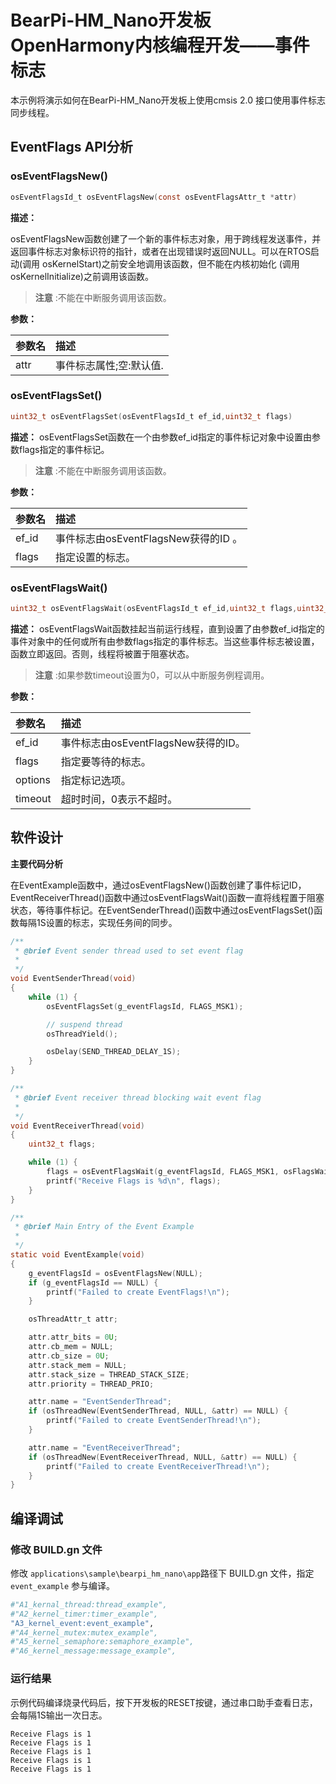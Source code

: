 # BearPi-HM_Nano开发板OpenHarmony内核编程开发——事件标志
本示例将演示如何在BearPi-HM_Nano开发板上使用cmsis 2.0 接口使用事件标志同步线程。


## EventFlags API分析


### osEventFlagsNew()

```c
osEventFlagsId_t osEventFlagsNew(const osEventFlagsAttr_t *attr)
```
**描述：**

osEventFlagsNew函数创建了一个新的事件标志对象，用于跨线程发送事件，并返回事件标志对象标识符的指针，或者在出现错误时返回NULL。可以在RTOS启动(调用 osKernelStart)之前安全地调用该函数，但不能在内核初始化 (调用 osKernelInitialize)之前调用该函数。
> **注意** :不能在中断服务调用该函数。


**参数：**

|参数名|描述|
|:--|:------| 
| attr |事件标志属性;空:默认值.  |

### osEventFlagsSet()

```c
uint32_t osEventFlagsSet(osEventFlagsId_t ef_id,uint32_t flags)
```
**描述：**
osEventFlagsSet函数在一个由参数ef_id指定的事件标记对象中设置由参数flags指定的事件标记。

> **注意** :不能在中断服务调用该函数。


**参数：**

|参数名|描述|
|:--|:------| 
| ef_id | 事件标志由osEventFlagsNew获得的ID 。 |
| flags | 指定设置的标志。 |

### osEventFlagsWait()

```c
uint32_t osEventFlagsWait(osEventFlagsId_t ef_id,uint32_t flags,uint32_t options,uint32_t timeout)
```
**描述：**
osEventFlagsWait函数挂起当前运行线程，直到设置了由参数ef_id指定的事件对象中的任何或所有由参数flags指定的事件标志。当这些事件标志被设置，函数立即返回。否则，线程将被置于阻塞状态。

> **注意** :如果参数timeout设置为0，可以从中断服务例程调用。


**参数：**

|参数名|描述|
|:--|:------| 
| ef_id | 事件标志由osEventFlagsNew获得的ID。  |
| flags | 指定要等待的标志。 |
| options | 指定标记选项。 |
| timeout | 超时时间，0表示不超时。 |


## 软件设计

**主要代码分析**

在EventExample函数中，通过osEventFlagsNew()函数创建了事件标记ID，EventReceiverThread()函数中通过osEventFlagsWait()函数一直将线程置于阻塞状态，等待事件标记。在EventSenderThread()函数中通过osEventFlagsSet()函数每隔1S设置的标志，实现任务间的同步。

```c
/**
 * @brief Event sender thread used to set event flag
 *
 */
void EventSenderThread(void)
{
    while (1) {
        osEventFlagsSet(g_eventFlagsId, FLAGS_MSK1);

        // suspend thread
        osThreadYield();

        osDelay(SEND_THREAD_DELAY_1S);
    }
}

/**
 * @brief Event receiver thread blocking wait event flag
 *
 */
void EventReceiverThread(void)
{
    uint32_t flags;

    while (1) {
        flags = osEventFlagsWait(g_eventFlagsId, FLAGS_MSK1, osFlagsWaitAny, osWaitForever);
        printf("Receive Flags is %d\n", flags);
    }
}

/**
 * @brief Main Entry of the Event Example
 *
 */
static void EventExample(void)
{
    g_eventFlagsId = osEventFlagsNew(NULL);
    if (g_eventFlagsId == NULL) {
        printf("Failed to create EventFlags!\n");
    }

    osThreadAttr_t attr;

    attr.attr_bits = 0U;
    attr.cb_mem = NULL;
    attr.cb_size = 0U;
    attr.stack_mem = NULL;
    attr.stack_size = THREAD_STACK_SIZE;
    attr.priority = THREAD_PRIO;

    attr.name = "EventSenderThread";
    if (osThreadNew(EventSenderThread, NULL, &attr) == NULL) {
        printf("Failed to create EventSenderThread!\n");
    }

    attr.name = "EventReceiverThread";
    if (osThreadNew(EventReceiverThread, NULL, &attr) == NULL) {
        printf("Failed to create EventReceiverThread!\n");
    }
}

```

## 编译调试

### 修改 BUILD.gn 文件

修改 `applications\sample\bearpi_hm_nano\app`路径下 BUILD.gn 文件，指定 `event_example` 参与编译。

```r
#"A1_kernal_thread:thread_example",
#"A2_kernel_timer:timer_example",
"A3_kernel_event:event_example",
#"A4_kernel_mutex:mutex_example",
#"A5_kernel_semaphore:semaphore_example",
#"A6_kernel_message:message_example",
```
    


### 运行结果

示例代码编译烧录代码后，按下开发板的RESET按键，通过串口助手查看日志，会每隔1S输出一次日志。
```
Receive Flags is 1
Receive Flags is 1
Receive Flags is 1
Receive Flags is 1
Receive Flags is 1
```
